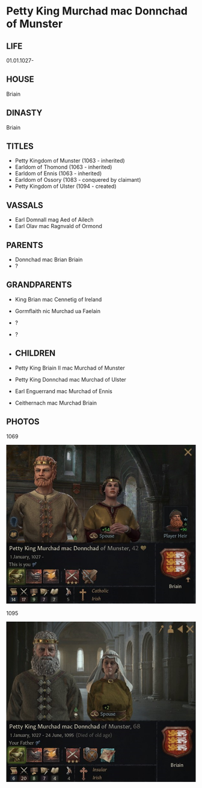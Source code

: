 # Petty King Murchad mac Donnchad of Munster

## LIFE

01.01.1027-

## HOUSE

Briain

## DINASTY

Briain

## TITLES 

- Petty Kingdom of Munster (1063 - inherited)
- Earldom of Thomond (1063 - inherited)
- Earldom of Ennis (1063 - inherited)
- Earldom of Ossory (1083 - conquered by claimant)
- Petty Kingdom of Ulster (1094 - created)

## VASSALS

- Earl Domnall mag Aed of Ailech
- Earl Olav mac Ragnvald of Ormond

## PARENTS

- Donnchad mac Brian Briain
- ?

## GRANDPARENTS

- King Brian mac Cennetig of Ireland
- Gormflaith nic Murchad ua Faelain
- ?
- ?



- ## CHILDREN

- Petty King Briain II mac Murchad of Munster
- Petty King Donnchad mac Murchad of Ulster
- Earl Enguerrand mac Murchad of Ennis
- Ceithernach mac Murchad Briain

## PHOTOS

1069

![murchad_mac_donnchad_1069](i/murchad_mac_donnchad_1069.jpg)

1095

![murchad_mac_donnchad_1095](i/murchad_mac_donnchad_1095.jpg)